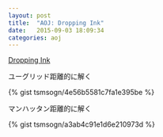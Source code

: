 ```yaml
---
layout: post
title:  "AOJ: Dropping Ink"
date:   2015-09-03 18:09:34
categories: aoj
---
```

[Dropping Ink](http://judge.u-aizu.ac.jp/onlinejudge/description.jsp?id=0026)

ユーグリッド距離的に解く

{% gist tsmsogn/4e56b5581c7fa1e395be %}

マンハッタン距離的に解く

{% gist tsmsogn/a3ab4c91e1d6e210973d %}
